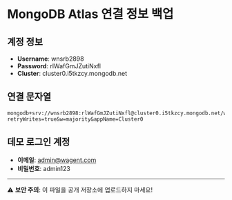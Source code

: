 # MongoDB Atlas 연결 정보 백업

## 계정 정보
- **Username**: wnsrb2898
- **Password**: rlWafGmJZutiNxfl
- **Cluster**: cluster0.i5tkzcy.mongodb.net

## 연결 문자열
```
mongodb+srv://wnsrb2898:rlWafGmJZutiNxfl@cluster0.i5tkzcy.mongodb.net/wagent?retryWrites=true&w=majority&appName=Cluster0
```

## 데모 로그인 계정
- **이메일**: admin@wagent.com
- **비밀번호**: admin123

---
⚠️ **보안 주의**: 이 파일을 공개 저장소에 업로드하지 마세요!